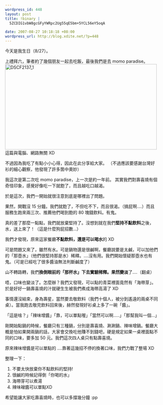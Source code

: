```yaml
--- 
wordpress_id: 448
layout: post
title: !binary |
  5ZCDIG1vbW8gcGFyYWRpc2Ug55qE5bm+5YCL56eY5oqA

date: 2007-08-27 10:18:18 +08:00
wordpress_url: http://blog.xdite.net/?p=448
---
```

今天是我生日（8/27）。

上禮拜六，筆者約了幾個朋友一起去吃飯，最後我們是去 momo paradise。
<a href="http://www.flickr.com/photos/14765209@N00/1248033358/" title="相片分享"><img src="http://farm2.static.flickr.com/1129/1248033358_e8510bfefb.jpg" width="500" height="281" alt="DSCF2137_1" /></a>
這篇與電腦、網路無關 XD

不過因為我吃了有點小小心得，因此在此分享給大家。
（不過應該要感謝台灣好衫的細心觀察，他發現了許多箇中奧妙）

我這次是第二次吃 momo paradise，上一次是約一年前。
其實我們對壽喜燒有個奇怪印象，感覺好像吃一下就飽了，而且越吃口越渴。

於是這次，我們一開始就很注意到底是哪裡出了問題。

果然，開戰沒 15 分鐘。我們就飽了，不但吃不下，而且很渴。（搞屁啊....）而且服務生跑來兩三次、推薦他們喝到飽的 80 塊錢飲料。有鬼。

真的差了那麼一點點，我們就放棄堅持了。沒想到就在我們<strong>堅持不點飲料</strong>之後，水，送上來了！（這是什麼狗屁招數...）

我們才發現，原來這家餐廳<strong>不點飲料，還是可以喝水</strong>的 XD

可是問題又來了，雖然有水。可是鍋物還是很鹹啊，餐廳說要是太鹹，可以加他們的「那壺水」（他們很堅持那是水）稀釋。....沒有用。我們開始懷疑那壺水也有鬼。（可是已經吃了很多醬油無法判斷鹹度了）

山不轉路轉，我們<strong>換倒眼前的「那杯水」下去實驗稀釋。果然變淡</strong>了....（翻桌）

唔，口味也變淡了。怎麼辦？我們又發現，可以點的青菜裡面竟然有「海帶芽」。於是好好一鍋壽喜燒的汁就硬生生被我們煮成海帶高湯了 XD

事情還沒結束，身為壽星，當然要去敬飲料（我們十個人，被分到遙遠的兩桌不同桌）。當我跑去敬完飲料回來後，赫然發現好衫桌上多了一碗「醬」。

「這是啥？」「辣味增醬」「靠，可以單點喔」「當然可以啊.....」「那幫我叫一個...」

剛開始點鍋的時候，餐廳只有三種鍋，分別是壽喜燒、涮涮鍋、辣味增鍋。餐廳大概是怕如果開兩鍋的話，大家會交換吃他賺不到錢吧，硬是規定如果一桌裡面點不同的口味，要多加 50 元。我們這次四人桌只有點壽喜燒。

原來辣味增醬是可以單點的 ....靠著這幾招不停的換著口味，我們力戰了整場 XD

整理一下：

1. 不要太快放棄你不點飲料的堅持!
2. 很鹹的時候記得倒「你喝的水」
3. 海帶芽可以煮湯
4. 辣味磳醬可以單點XD

希望能讓大家吃壽喜燒時，也可以多撐幾分鐘 :pp
